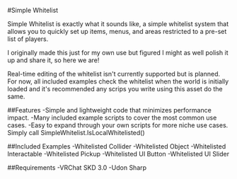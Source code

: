 #Simple Whitelist

Simple Whitelist is exactly what it sounds like, a simple whitelist system that allows you to quickly set up items, menus, and areas restricted to a pre-set list of players.

I originally made this just for my own use but figured I might as well polish it up and share it, so here we are!

Real-time editing of the whitelist isn't currently supported but is planned. For now, all included examples
check the whitelist when the world is initially loaded and it's recommended any scrips you write using this asset do the same.

##Features
-Simple and lightweight code that minimizes performance impact.
-Many included example scripts to cover the most common use cases.
-Easy to expand through your own scripts for more niche use cases. Simply call SimpleWhitelist.IsLocalWhitelisted()

##Included Examples
-Whitelisted Collider
-Whitelisted Object
-Whitelisted Interactable
-Whitelisted Pickup
-Whitelisted UI Button
-Whitelisted UI Slider

##Requirements
-VRChat SKD 3.0
-Udon Sharp
